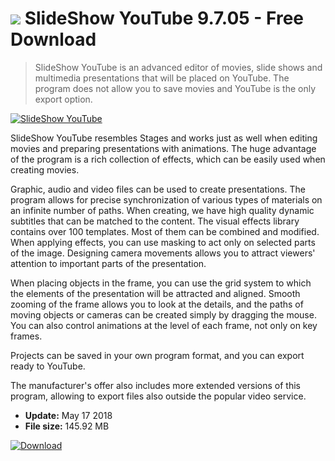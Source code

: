 # ![](https://cdn.softexe.net/static/icon/win.gif) SlideShow YouTube 9.7.05 - Free Download

> SlideShow YouTube is an advanced editor of movies, slide shows and multimedia presentations that will be placed on YouTube. The program does not allow you to save movies and YouTube is the only export option.

[![SlideShow YouTube](https://gallery.dpcdn.pl/imgc/Tools/67326/g_-_420x350_1.5_-_x20160419145017_0.png)](https://softexe.net/win/multimedia/video/slideshow-youtube:pRbeh.html)

SlideShow YouTube resembles Stages and works just as well when editing movies and preparing presentations with animations. The huge advantage of the program is a rich collection of effects, which can be easily used when creating movies. 
 
 
 Graphic, audio and video files can be used to create presentations. The program allows for precise synchronization of various types of materials on an infinite number of paths. When creating, we have high quality dynamic subtitles that can be matched to the content. The visual effects library contains over 100 templates. Most of them can be combined and modified. When applying effects, you can use masking to act only on selected parts of the image. Designing camera movements allows you to attract viewers' attention to important parts of the presentation. 
 
 
 When placing objects in the frame, you can use the grid system to which the elements of the presentation will be attracted and aligned. Smooth zooming of the frame allows you to look at the details, and the paths of moving objects or cameras can be created simply by dragging the mouse. You can also control animations at the level of each frame, not only on key frames.
 
 Projects can be saved in your own program format, and you can export ready to YouTube. 
 
 The manufacturer's offer also includes more extended versions of this program, allowing to export files also outside the popular video service.


- **Update:** May 17 2018
- **File size:** 145.92 MB

[![Download](https://cdn.softexe.net/static/img/download.png)](https://softexe.net/win/multimedia/video/slideshow-youtube:pRbeh.html)

